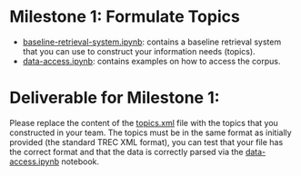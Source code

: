 # Milestone 1: Formulate Topics

- [baseline-retrieval-system.ipynb](baseline-retrieval-system.ipynb): contains a baseline retrieval system that you can use to construct your information needs (topics).
- [data-access.ipynb](data-access.ipynb): contains examples on how to access the corpus.

# Deliverable for Milestone 1:

Please replace the content of the [topics.xml](topics.xml) file with the topics that you constructed in your team.
The topics must be in the same format as initially provided (the standard TREC XML format), you can test that your file has the correct format and that the data is correctly parsed via the [data-access.ipynb](data-access.ipynb) notebook.

